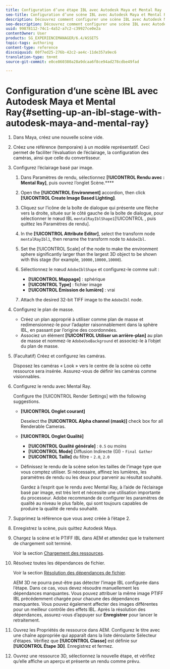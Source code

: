 ```yaml
---
title: Configuration d’une étape IBL avec Autodesk Maya et Mental Ray
seo-title: Configuration d’une scène IBL avec Autodesk Maya et Mental Ray
description: Découvrez comment configurer une scène IBL avec Autodesk Maya et Mental Ray.
seo-description: Découvrez comment configurer une scène IBL avec Autodesk Maya et Mental Ray.
uuid: 99878112-74c1-4a52-a7c2-c39927ce0e2a
contentOwner: User
products: SG_EXPERIENCEMANAGER/6.4/ASSETS
topic-tags: authoring
content-type: reference
discoiquuid: 00f7ed25-276b-42c2-ae4c-11de357a9ec6
translation-type: tm+mt
source-git-commit: e0ce860380a28a9dcaa6f8ce94ad278cdbe49fad

---
```



# Configuration d’une scène IBL avec Autodesk Maya et Mental Ray{#setting-up-an-ibl-stage-with-autodesk-maya-and-mental-ray}

1. Dans Maya, créez une nouvelle scène vide.

1. Créez une référence (temporaire) à un modèle représentatif. Ceci permet de faciliter l’évaluation de l’éclairage, la configuration des caméras, ainsi que celle du convertisseur.
1. Configurez l’éclairage basé par image.

   1. Dans Paramètres de rendu, sélectionnez **[!UICONTROL Rendu avec : Mental Ray]**, puis ouvrez l’onglet Scène.****
   1. Open the **[!UICONTROL Environment]** accordion, then click **[!UICONTROL Create Image Based Lighting]**.
   1. Cliquez sur l’icône de la boîte de dialogue qui présente une flèche vers la droite, située sur le côté gauche de la boîte de dialogue, pour sélectionner le nœud IBL `mentalRayIblShape1`[!UICONTROL , puis quittez les Paramètres de rendu].
   1. In the **[!UICONTROL Attribute Editor]**, select the transform node `mentalRayIbl1`, then rename the transform node to `AdobeIbl`.

   1. Set the [!UICONTROL Scale] of the node to make the environment sphere significantly larger than the largest 3D object to be shown with this stage (for example, `10000,10000,10000`).
   1. Sélectionnez le nœud `AdobeIblShape` et configurez-le comme suit :

      * **[!UICONTROL Mappage]** : sphérique
      * **[!UICONTROL Type]** : fichier image
      * **[!UICONTROL Émission de lumière]** : vrai
   1. Attach the desired 32-bit TIFF image to the `AdobeIbl` node.


1. Configurez le plan de masse.

   * Créez un plan approprié à utiliser comme plan de masse et redimensionnez-le pour l’adapter raisonnablement dans la sphère IBL, en passant par l’origine des coordonnées.
   * Associez un élément **[!UICONTROL Utiliser un arrière-plan]** au plan de masse et nommez-le `AdobeUseBackground` et associez-le à l’objet du plan de masse.

1. (Facultatif) Créez et configurez les caméras.

   Disposez les caméras « Look » vers le centre de la scène où cette ressource sera insérée. Assurez-vous de définir les caméras comme visionnables.

1. Configurez le rendu avec Mental Ray.

   Configure the [!UICONTROL Render Settings] with the following suggestions.

   * **[!UICONTROL Onglet courant]**

      Deselect the **[!UICONTROL Alpha channel (mask)]** check box for all Renderable Cameras.

   * **[!UICONTROL Onglet Qualité]**

      * **[!UICONTROL Qualité générale]** : `0.5`   ou moins
      * **[!UICONTROL Mode]** Diffusion Indirecte (GI) - `Final Gather`
      * **[!UICONTROL Taille]** du filtre - `2.0`, `2.0`
   * Définissez le rendu de la scène selon les tailles de l’image type que vous comptez utiliser. Si nécessaire, affinez les lumières, les paramètres de rendu ou les deux pour parvenir au résultat souhaité.

       Gardez à l’esprit que le rendu avec Mental Ray, à l’aide de l’éclairage basé par image, est très lent et nécessite une utilisation importante du processeur. Adobe recommande de configurer les paramètres de qualité au niveau le plus faible, qui sont toujours capables de produire la qualité de rendu souhaité.


1. Supprimez la référence que vous avez créée à l’étape 2.

1. Enregistrez la scène, puis quittez Autodesk Maya.

1. Chargez la scène et le PTIFF IBL dans AEM et attendez que le traitement de chargement soit terminé.

   Voir la section [Chargement des ressources](/help/assets/managing-assets-touch-ui.md#uploading-assets).

1. Résolvez toutes les dépendances de fichier.

   Voir la section [Résolution des dépendances de fichier](/help/sites-classic-ui-authoring/classicui-upload-proc-3d-resolve-dependencies.md).

   AEM 3D ne pourra peut-être pas détecter l’image IBL configurée dans l’étape. Dans ce cas, vous devez résoudre manuellement les dépendances manquantes. Vous pouvez attribuer la même image PTIFF IBL précédemment chargée pour chacune des dépendances manquantes. Vous pouvez également affecter des images différentes pour un meilleur contrôle des effets IBL. Après la résolution des dépendances, assurez-vous d’appuyer sur **Enregistrer** pour lancer le retraitement.

1. Ouvrez les Propriétés de ressource dans AEM. Configurez le titre avec une chaîne appropriée qui apparaît dans la liste déroulante Sélecteur d’étapes. Vérifiez que **[!UICONTROL Classe]** est définie sur **[!UICONTROL Étape 3D]**. Enregistrez et fermez.

1. Ouvrez une ressource 3D, sélectionnez la nouvelle étape, et vérifiez qu’elle affiche un aperçu et présente un rendu comme prévu.

